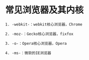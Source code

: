 # 常见浏览器及其内核

<ans>

```
1. -webkit-：webkit核心浏览器，Chrome

2. -moz-：Gecko核心浏览器，fixfox

3. -o-：Opera核心浏览器，Opera

4. -ms-：微软的IE浏览器
```

</ans>